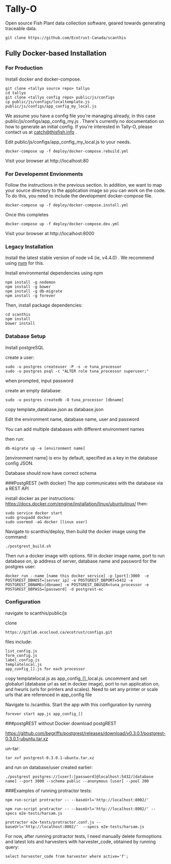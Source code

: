 # Tally-O

Open source Fish Plant data collection software, geared towards generating traceable data.

```
git clone https://github.com/Ecotrust-Canada/scanthis
```


## Fully Docker-based Installation


### For Production

Install docker and docker-compose.

```
git clone <tallyo source repo> tallyo
cd tallyo
git clone <tallyo config repo> public/js/configs
cp public/js/configs/localtemplate.js public/js/configs/app_config_my_local.js
```

We assume you have a config file you're managing already, in this case public/js/configs/app_config_my.js . There's currently no documentation on how to generate an initial config. If you're interested in Tally-O, please contact us at catch@thisfish.info .

Edit public/js/configs/app_config_my_local.js to your needs.

```
docker-compose up -f deploy/docker-compose.rebuild.yml
```

Visit your browser at http://localhost:80


### For Developemnt Envionments

Follow the instructions in the previous section. In addition, we want to map your source directory to the application image so you can work on the code. To do this, you need to include the development docker-compose file.

```
docker-compose up -f deploy/docker-compose.install.yml
```

Once this completes

```
docker-compose up -f deploy/docker-compose.dev.yml
```

Visit your browser at http://localhost:8000


### Legacy Installation

Install the latest stable version of node v4 (ie, v4.4.0) . We recommend using [nvm](https://github.com/creationix/nvm) for this.

Install environmental dependencies using npm
```
npm install -g nodemon
npm install -g bower
npm install -g db-migrate
npm install -g forever
```

Then, install package dependencies:
```
cd scanthis
npm install
bower install
```

### Database Setup

Install postgreSQL

create a user:
```
sudo -u postgres createuser -P -s -e tuna_processor
sudo -u postgres psql -c "ALTER role tuna_processor superuser;"
```
when prompted, input password 

create an empty database:
```
sudo -u postgres createdb -O tuna_processor [dbname]
```

copy template_database.json as database.json

Edit the environment name, database name, user and password

You can add multiple databases with different environment names

then run:
```
db-migrate up -e [environment name]
```
[environment name] is env by default, specified as a key in the database config JSON.

Database should now have correct schema

###PostgREST  (with docker)
The app communicates with the database via a REST API

install docker as per instructions: https://docs.docker.com/engine/installation/linux/ubuntulinux/
then:
```
sudo service docker start
sudo groupadd docker
sudo usermod -aG docker [linux user]
```
Navigate to scanthis/deploy, then build the docker image using the command:
```
./postgrest_build.sh
```
Then run a docker image with options.
fill in docker image name, port to run database on, ip address of server, database name and password for the postgres user:

```
docker run --name [name this docker service] -p [port]:3000  -e POSTGREST_DBHOST=[server ip] -e POSTGREST_DBPORT=5432 -e POSTGREST_DBNAME=[dbname] -e POSTGREST_DBUSER=tuna_processor -e POSTGREST_DBPASS=[password] -d postgrest-ec
```

### Configuration
navigate to scanthis/public/js

clone
```
https://gitlab.ecocloud.ca/ecotrust/configs.git
```

files include:
```
list_config.js
form_config.js
label_config.js
templatelocal.js
app_config_[].js for each processor 
```
copy templatelocal.js as app_config_[]_local.js.
uncomment and set globalurl (database url as set in docker image), port to run application on, and hwurls (urls for printers and scales).  Need to set any printer or scale urls that are referenced in app_config file

Navigate to /scanthis.
Start the app with this configuration by running
```
forever start app.js app_config_[]
```


###postgREST without Docker
download postgREST

https://github.com/begriffs/postgrest/releases/download/v0.3.0.1/postgrest-0.3.0.1-ubuntu.tar.xz

un-tar:
```
tar xvf postgrest-0.3.0.1-ubuntu.tar.xz
```
and run on database/user created earlier:
```
./postgrest postgres://[user]:[password]@localhost:5432/[database name] --port 3000 --schema public --anonymous [user] --pool 200
```


###Examples of running protractor tests:


```
npm run-script protractor -- --baseUrl='http://localhost:8002/'
```
```
npm run-script protractor -- --baseUrl='http://localhost:8002/' --specs e2e-tests/harsam.js
```
```
protractor e2e-tests/protractor.conf.js --baseUrl='http://localhost:8002/'  --specs e2e-tests/harsam.js
```

For now, after running protractor tests, I need manually delete formoptions and latest lots and harvesters with harvester_code, 
obtained by running query:
```
select harvester_code from harvester where active='f';
```
